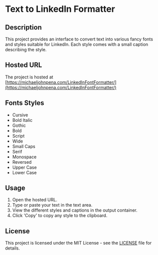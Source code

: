 # Text to LinkedIn Formatter

## Description

This project provides an interface to convert text into various fancy fonts and styles suitable for LinkedIn. Each style comes with a small caption describing the style.

## Hosted URL

The project is hosted at [https://michaeljohnpena.com/LinkedInFontFormatter/](https://michaeljohnpena.com/LinkedInFontFormatter/)

## Fonts Styles

- Cursive
- Bold Italic
- Gothic
- Bold
- Script
- Wide
- Small Caps
- Serif
- Monospace
- Reversed
- Upper Case
- Lower Case

## Usage

1. Open the hosted URL.
2. Type or paste your text in the text area.
3. View the different styles and captions in the output container.
4. Click 'Copy' to copy any style to the clipboard.

## License

This project is licensed under the MIT License - see the [LICENSE](LICENSE) file for details.
